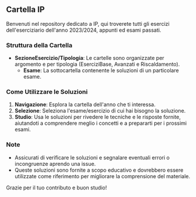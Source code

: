 ## Cartella IP

Benvenuti nel repository dedicato a IP, qui troverete tutti gli esercizi dell'eserciziario dell'anno 2023/2024, appunti ed esami passati.

### Struttura della Cartella

- **SezioneEsercizio/Tipologia**: Le cartelle sono organizzate per argomento e per tipologia (EserciziBase, Avanzati e Riscaldamento).
  - **Esame**: La sottocartella contenente le soluzioni di un particolare esame.

### Come Utilizzare le Soluzioni

1. **Navigazione**: Esplora la cartella dell'anno che ti interessa.
2. **Selezione**: Seleziona l'esame/esercizio di cui hai bisogno la soluzione.
3. **Studio**: Usa le soluzioni per rivedere le tecniche e le risposte fornite, aiutandoti a comprendere meglio i concetti e a prepararti per i prossimi esami.

### Note

- Assicurati di verificare le soluzioni e segnalare eventuali errori o incongruenze aprendo una issue.
- Queste soluzioni sono fornite a scopo educativo e dovrebbero essere utilizzate come riferimento per migliorare la comprensione del materiale.

Grazie per il tuo contributo e buon studio!
